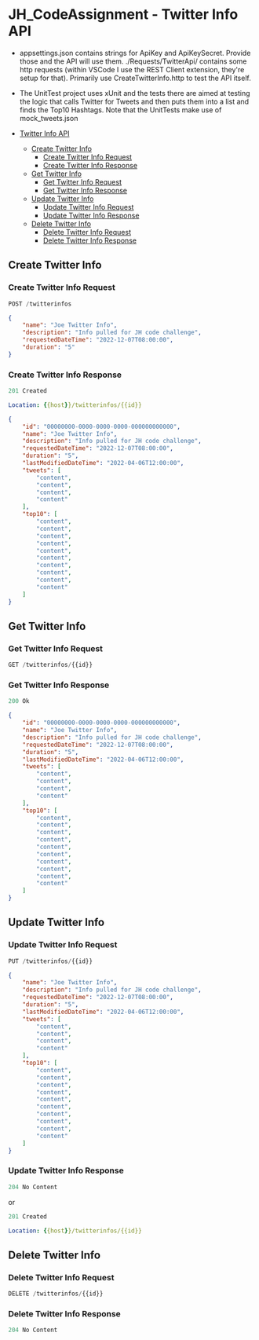 # JH_CodeAssignment - Twitter Info API

- appsettings.json contains strings for ApiKey and ApiKeySecret.  Provide those and the API will use them.
./Requests/TwitterApi/ contains some http requests (within VSCode I use the REST Client extension, they're setup for that).  Primarily use CreateTwitterInfo.http to test the API itself.
- The UnitTest project uses xUnit and the tests there are aimed at testing the logic that calls Twitter for Tweets and then puts them into a list and finds the Top10 Hashtags.  Note that the UnitTests make use of mock_tweets.json

- [Twitter Info API](#twitter-info-api)
  - [Create Twitter Info](#create-twitter-info)
    - [Create Twitter Info Request](#create-twitter-info-request)
    - [Create Twitter Info Response](#create-twitter-info-response)
  - [Get Twitter Info](#get-twitter-info)
    - [Get Twitter Info Request](#get-twitter-info-request)
    - [Get Twitter Info Response](#get-twitter-info-response)
  - [Update Twitter Info](#update-twitter-info)
    - [Update Twitter Info Request](#update-twitter-info-request)
    - [Update Twitter Info Response](#update-twitter-info-response)
  - [Delete Twitter Info](#delete-twitter-info)
    - [Delete Twitter Info Request](#delete-twitter-info-request)
    - [Delete Twitter Info Response](#delete-twitter-info-response)

## Create Twitter Info

### Create Twitter Info Request

```js
POST /twitterinfos
```

```json
{
    "name": "Joe Twitter Info",
    "description": "Info pulled for JH code challenge",
    "requestedDateTime": "2022-12-07T08:00:00",
    "duration": "5"
}
```

### Create Twitter Info Response

```js
201 Created
```

```yml
Location: {{host}}/twitterinfos/{{id}}
```

```json
{
    "id": "00000000-0000-0000-0000-000000000000",
    "name": "Joe Twitter Info",
    "description": "Info pulled for JH code challenge",
    "requestedDateTime": "2022-12-07T08:00:00",
    "duration": "5",
    "lastModifiedDateTime": "2022-04-06T12:00:00",
    "tweets": [
        "content",
        "content",
        "content",
        "content"
    ],
    "top10": [
        "content",
        "content",
        "content",
        "content",
        "content",
        "content",
        "content",
        "content",
        "content",
        "content"
    ]
}
```

## Get Twitter Info

### Get Twitter Info Request

```js
GET /twitterinfos/{{id}}
```

### Get Twitter Info Response

```js
200 Ok
```

```json
{
    "id": "00000000-0000-0000-0000-000000000000",
    "name": "Joe Twitter Info",
    "description": "Info pulled for JH code challenge",
    "requestedDateTime": "2022-12-07T08:00:00",
    "duration": "5",
    "lastModifiedDateTime": "2022-04-06T12:00:00",
    "tweets": [
        "content",
        "content",
        "content",
        "content"
    ],
    "top10": [
        "content",
        "content",
        "content",
        "content",
        "content",
        "content",
        "content",
        "content",
        "content",
        "content"
    ]
}
```

## Update Twitter Info

### Update Twitter Info Request

```js
PUT /twitterinfos/{{id}}
```

```json
{
    "name": "Joe Twitter Info",
    "description": "Info pulled for JH code challenge",
    "requestedDateTime": "2022-12-07T08:00:00",
    "duration": "5",
    "lastModifiedDateTime": "2022-04-06T12:00:00",
    "tweets": [
        "content",
        "content",
        "content",
        "content"
    ],
    "top10": [
        "content",
        "content",
        "content",
        "content",
        "content",
        "content",
        "content",
        "content",
        "content",
        "content"
    ]
}
```

### Update Twitter Info Response

```js
204 No Content
```

or

```js
201 Created
```

```yml
Location: {{host}}/twitterinfos/{{id}}
```

## Delete Twitter Info

### Delete Twitter Info Request

```js
DELETE /twitterinfos/{{id}}
```

### Delete Twitter Info Response

```js
204 No Content
```
